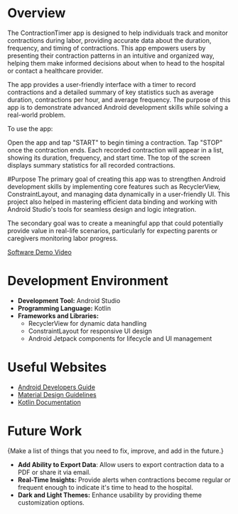 # Overview

The ContractionTimer app is designed to help individuals track and monitor contractions during labor, providing accurate data about the duration, frequency, and timing of contractions. This app empowers users by presenting their contraction patterns in an intuitive and organized way, helping them make informed decisions about when to head to the hospital or contact a healthcare provider.

The app provides a user-friendly interface with a timer to record contractions and a detailed summary of key statistics such as average duration, contractions per hour, and average frequency. The purpose of this app is to demonstrate advanced Android development skills while solving a real-world problem.

To use the app:

Open the app and tap "START" to begin timing a contraction.
Tap "STOP" once the contraction ends.
Each recorded contraction will appear in a list, showing its duration, frequency, and start time.
The top of the screen displays summary statistics for all recorded contractions.

#Purpose
The primary goal of creating this app was to strengthen Android development skills by implementing core features such as RecyclerView, ConstraintLayout, and managing data dynamically in a user-friendly UI. This project also helped in mastering efficient data binding and working with Android Studio's tools for seamless design and logic integration.

The secondary goal was to create a meaningful app that could potentially provide value in real-life scenarios, particularly for expecting parents or caregivers monitoring labor progress.

[Software Demo Video](http://youtube.link.goes.here)

# Development Environment

* **Development Tool:** Android Studio
* **Programming Language:** Kotlin
* **Frameworks and Libraries:**
    * RecyclerView for dynamic data handling
    * ConstraintLayout for responsive UI design
    * Android Jetpack components for lifecycle and UI management

# Useful Websites
* [Android Developers Guide](https://developer.android.com/)
* [Material Design Guidelines](https://m3.material.io/)
* [Kotlin Documentation](https://kotlinlang.org/docs/jvm-get-started.html#create-a-project)

# Future Work

{Make a list of things that you need to fix, improve, and add in the future.}
* **Add Ability to Export Data**: Allow users to export contraction data to a PDF or share it via email.
* **Real-Time Insights:** Provide alerts when contractions become regular or frequent enough to indicate it's time to head to the hospital.
* **Dark and Light Themes:** Enhance usability by providing theme customization options.
